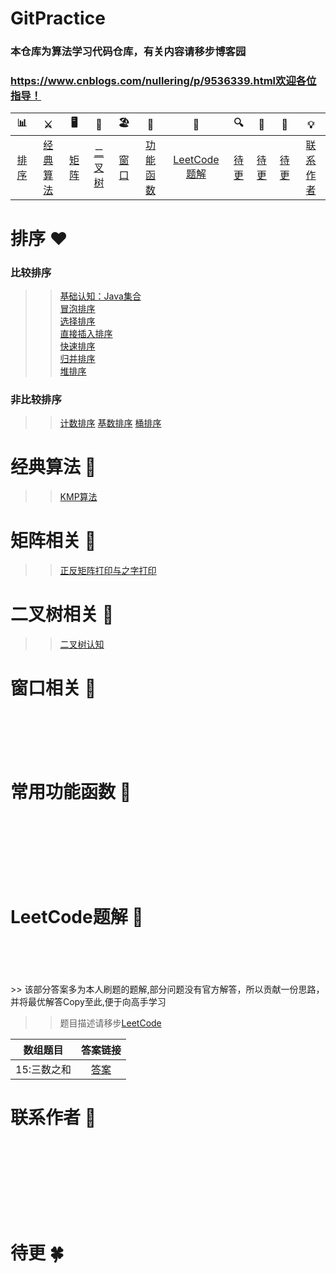 # GitPractice
### 本仓库为算法学习代码仓库，有关内容请移步博客园
### https://www.cnblogs.com/nullering/p/9536339.html欢迎各位指导！



| 📊 |⚔️ | 🖥 | 🚏 | 🏖  | 🌁| 📮 | 🔍 | 🚀 | 🌈 |💡
| :--------: | :---------: | :---------: | :---------: | :---------: | :---------:| :---------: | :-------: | :-------:| :------:|:------:|
| [排序](#常用排序) | [经典算法](#经典算法)|[矩阵](#矩阵相关) | [二叉树](#二叉树相关) |[窗口](#滑动窗口有关)|[功能函数](#常用功能函数)| [LeetCode题解](#LeetCode题解) |[待更](#待更)|[待更](#待更)| [待更](#待更)|[联系作者](#联系作者) |

# 排序  :heart: 
### 比较排序
>> [基础认知：Java集合](https://www.cnblogs.com/nullering/p/9600821.html)<br>
>> [冒泡排序](https://www.cnblogs.com/nullering/p/9537321.html)<br>
>> [选择排序](https://www.cnblogs.com/nullering/p/9537321.html)<br>
>> [直接插入排序](https://www.cnblogs.com/nullering/p/9537321.html)<br>
>> [快速排序](https://www.cnblogs.com/nullering/p/9537321.html)<br>
>> [归并排序](https://www.cnblogs.com/nullering/p/9537321.html)<br>
>> [堆排序](https://www.cnblogs.com/nullering/p/9537321.html)<br>
### 非比较排序
>> [计数排序](https://www.cnblogs.com/nullering/p/9556567.html)
>> [基数排序](https://www.cnblogs.com/nullering/p/9556567.html)
>> [桶排序]()
 
# 经典算法 :traffic_light:

>> [KMP算法](https://www.cnblogs.com/nullering/p/9536339.html)
 
 
# 矩阵相关 :construction:
>> [正反矩阵打印与之字打印](https://www.cnblogs.com/nullering/p/9558839.html)

# 二叉树相关 :ocean:
>> [二叉树认知](https://www.cnblogs.com/nullering/p/9564802.html)


# 窗口相关 :ferris_wheel:
<br>
<br>
<br>
<br>

# 常用功能函数 :mountain_cableway:

<br>
<br>
<br>
<br>
<br>
<br>

# LeetCode题解 :aerial_tramway:

<br>
<br>
<br>
<br>
>> 该部分答案多为本人刷题的题解,部分问题没有官方解答，所以贡献一份思路，并将最优解答Copy至此,便于向高手学习

>> 题目描述请移步[LeetCode](https://leetcode-cn.com/)<br>

| 数组题目 | 答案链接 |
|:-------:|:-------:|
|15:三数之和| [答案]() |

# 联系作者 :hibiscus:
<br>
<br>
<br>
<br>
<br>
<br>
<br>


# 待更 :four_leaf_clover:

















